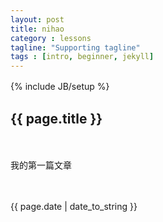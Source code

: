 ```yaml
---
layout: post
title: nihao
category : lessons
tagline: "Supporting tagline"
tags : [intro, beginner, jekyll]
---
```

{% include JB/setup %}
　　<h2>{{ page.title }}</h2>

　　<p>我的第一篇文章</p>

　　<p>{{ page.date | date_to_string }}</p>